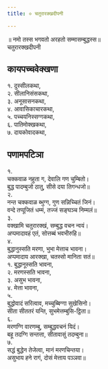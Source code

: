 ```yaml
---
title: ० चतुरारक्खदीपनी

---
```

॥ नमो तस्स भगवतो अरहतो सम्मासम्बुद्धस्स॥  
चतुरारक्खदीपनी  


## कायपच्चवेक्खणा

१. दुस्सीलकथा,  
२. सीलानिसंसकथा,  
३. अनूसासनकथा,  
४. आवासिकाचारकथा,  
५. पच्चयनिस्सग्गकथा,  
६. पातिमोक्खकथा,  
७. दायकोवादकथा,  


## पणामपटिञा

१.  
चक्कवाळ नहुता ग, देवालि गण चुम्बितो।  
बुद्ध पादम्बुजो ठातु, सीसे दया तिगन्धजो॥  
२.  
नन्त चक्कवाळ ब्भुग्ग, गुण सन्निच्चितं जिनं।  
वन्दे तप्पूजितं धम्मं, तज्जं सङ्घञ्च निम्मलं॥  
३.  
वक्खामि चतुरारक्खं, सम्बुद्ध वचन न्वयं।  
अप्पमादावहं एतं, सोत्तब्बं भवभीरुहि॥  
४.  
बुद्धानुस्सति मरणा, भुभा मेत्ताच भावना।  
अप्पमादाय आरक्खा, चतस्सो मानिता सतं॥  
१. बुद्धानूस्सति भावना,  
२. मरणस्सति भावना,  
३. असुभ भावना,  
४. मेत्ता भावना,  
५.  
बुद्धोवादं सरित्वाव, मच्चुब्बिग्गा सुखेसिनो।  
सीता सीततरं यन्ति, सुभमेत्तम्बुसि-ट्ठिता॥  
६.  
मरणग्गि वारणम्बु, सम्बुद्धवचनं यिदं।  
बहू तदग्गि सन्तत्ता, सीतावासुं तदम्बुना॥  
७.  
सद्धं बुद्धेन तेजेत्वा, मानं मरणचिन्तया।  
असुभाय हने रागं, दोसं मेत्ताय पञ्ञवा॥  
